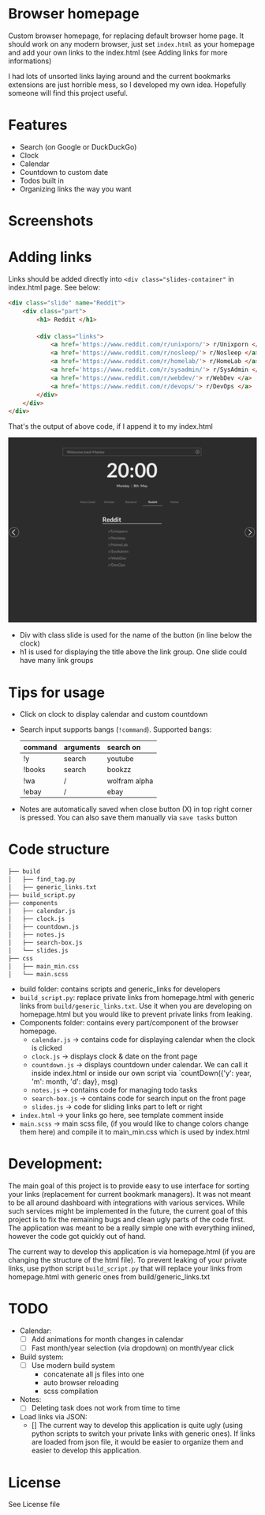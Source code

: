 # Browser homepage

Custom browser homepage, for replacing default browser home page. It should work on any modern browser, just set `index.html` as your homepage and add your own links
to the index.html (see Adding links for more informations)

I had lots of unsorted links laying around and the current bookmarks extensions
are just horrible mess, so I developed my own idea. Hopefully someone will find this project useful.

# Features

* Search (on Google or DuckDuckGo)
* Clock
* Calendar
* Countdown to custom date
* Todos built in
* Organizing links the way you want


# Screenshots






# Adding links
Links should be added directly into `<div class="slides-container"` in index.html page. See below:

```html
<div class="slide" name="Reddit">
    <div class="part">
        <h1> Reddit </h1>

        <div class="links">
            <a href='https://www.reddit.com/r/unixporn/'> r/Unixporn </a>
            <a href='https://www.reddit.com/r/nosleep/'> r/Nosleep </a>
            <a href='https://www.reddit.com/r/homelab/'> r/HomeLab </a>
            <a href='https://www.reddit.com/r/sysadmin/'> r/SysAdmin </a>
            <a href='https://www.reddit.com/r/webdev/'> r/WebDev </a>
            <a href='https://www.reddit.com/r/devops/'> r/DevOps </a>
        </div>
    </div>
</div>
```

That's the output of above code, if I append it to my index.html

![Above code output](screenshots/addingLinks_img.png)


* Div with class slide is used for the name of the button (in line below the clock)
* h1 is used for displaying the title above the link group. One slide could have many
link groups



# Tips for usage
* Click on clock to display calendar and custom countdown
* Search input supports bangs (`!command`). Supported bangs:

    | command  | arguments | search on |
    | -------- | --------- | -------   |
    | !y       | search    | youtube   |
    | !books   | search    | bookzz    |
    | !wa      | /   | wolfram alpha |
    | !ebay    | /         | ebay      |
* Notes are automatically saved when close button (X) in top right corner is pressed. You can also save them manually via `save tasks` button



# Code structure

```
├── build
│   ├── find_tag.py
│   ├── generic_links.txt
├── build_script.py
├── components
│   ├── calendar.js
│   ├── clock.js
│   ├── countdown.js
│   ├── notes.js
│   ├── search-box.js
│   └── slides.js
├── css
│   ├── main_min.css
│   └── main.scss
```

* build folder: contains scripts and generic_links for developers
* `build_script.py`: replace private links from homepage.html with generic links from `build/generic_links.txt`. Use it
when you are developing on homepage.html but you would like to prevent private links from leaking.
* Components folder: contains every part/component of the browser homepage.
    * `calendar.js` -> contains code for displaying calendar when the clock is clicked
    * `clock.js` -> displays clock & date on the front page
    * `countdown.js` -> displays countdown under calendar. We can call it inside index.html or inside our own script via `countDown({'y': year, 'm': month, 'd': day}, msg)
    * `notes.js` -> contains code for managing todo tasks
    * `search-box.js` -> contains code for search input on the front page
    * `slides.js` -> code for sliding links part to left or right
* `index.html` -> your links go here, see template comment inside
* `main.scss` -> main scss file, (if you would like to change colors change them here) and compile it to main_min.css which is used by index.html


# Development:
The main goal of this project is to provide easy to use interface for sorting
your links (replacement for current bookmark managers). It was not meant to be all
around dashboard with integrations with various services. While such services
might be implemented in the future, the current goal of this project is to
fix the remaining bugs and clean ugly parts of the code first. The application
was meant to be a really simple one with everything inlined, however the code
got quickly out of hand.

The current way to develop this application is via homepage.html (if you are changing
the structure of the html file). To prevent leaking of your private links, use python script `build_script.py` that will replace your links from homepage.html with generic ones from build/generic_links.txt


# TODO

* Calendar:
    - [ ] Add animations for month changes in calendar
    - [ ] Fast month/year selection (via dropdown) on month/year click

* Build system:
    - [ ] Use modern build system
        + concatenate all js files into one
        + auto browser reloading
        + scss compilation

* Notes:
    - [ ] Deleting task does not work from time to time

* Load links via JSON:
    - [] The current way to develop this application is quite ugly (using python scripts to switch your private links with generic ones). If links are loaded from
    json file, it would be easier to organize them and easier to develop this
    application.

# License
See License file
